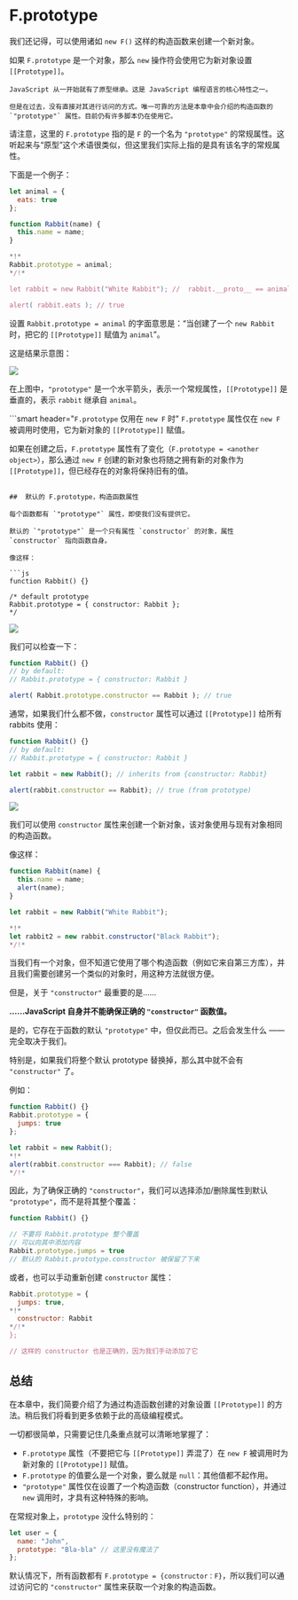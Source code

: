 # F.prototype

我们还记得，可以使用诸如 `new F()` 这样的构造函数来创建一个新对象。

如果 `F.prototype` 是一个对象，那么 `new` 操作符会使用它为新对象设置 `[[Prototype]]`。

```smart
JavaScript 从一开始就有了原型继承。这是 JavaScript 编程语言的核心特性之一。

但是在过去，没有直接对其进行访问的方式。唯一可靠的方法是本章中会介绍的构造函数的 `"prototype"` 属性。目前仍有许多脚本仍在使用它。
```

请注意，这里的 `F.prototype` 指的是 `F` 的一个名为 `"prototype"` 的常规属性。这听起来与“原型”这个术语很类似，但这里我们实际上指的是具有该名字的常规属性。

下面是一个例子：

```js run
let animal = {
  eats: true
};

function Rabbit(name) {
  this.name = name;
}

*!*
Rabbit.prototype = animal;
*/!*

let rabbit = new Rabbit("White Rabbit"); //  rabbit.__proto__ == animal

alert( rabbit.eats ); // true
```

设置 `Rabbit.prototype = animal` 的字面意思是：“当创建了一个 `new Rabbit` 时，把它的 `[[Prototype]]` 赋值为 `animal`”。

这是结果示意图：

![](proto-constructor-animal-rabbit.svg)

在上图中，`"prototype"` 是一个水平箭头，表示一个常规属性，`[[Prototype]]` 是垂直的，表示 `rabbit` 继承自 `animal`。

```smart header="`F.prototype` 仅用在 `new F` 时"
`F.prototype` 属性仅在 `new F` 被调用时使用，它为新对象的 `[[Prototype]]` 赋值。

如果在创建之后，`F.prototype` 属性有了变化（`F.prototype = <another object>`），那么通过 `new F` 创建的新对象也将随之拥有新的对象作为 `[[Prototype]]`，但已经存在的对象将保持旧有的值。
```

##  默认的 F.prototype，构造函数属性

每个函数都有 `"prototype"` 属性，即使我们没有提供它。

默认的 `"prototype"` 是一个只有属性 `constructor` 的对象，属性 `constructor` 指向函数自身。

像这样：

```js
function Rabbit() {}

/* default prototype
Rabbit.prototype = { constructor: Rabbit };
*/
```

![](function-prototype-constructor.svg)

我们可以检查一下：

```js run
function Rabbit() {}
// by default:
// Rabbit.prototype = { constructor: Rabbit }

alert( Rabbit.prototype.constructor == Rabbit ); // true
```

通常，如果我们什么都不做，`constructor` 属性可以通过 `[[Prototype]]` 给所有 rabbits 使用：

```js run
function Rabbit() {}
// by default:
// Rabbit.prototype = { constructor: Rabbit }

let rabbit = new Rabbit(); // inherits from {constructor: Rabbit}

alert(rabbit.constructor == Rabbit); // true (from prototype)
```

![](rabbit-prototype-constructor.svg)

我们可以使用 `constructor` 属性来创建一个新对象，该对象使用与现有对象相同的构造函数。

像这样：

```js run
function Rabbit(name) {
  this.name = name;
  alert(name);
}

let rabbit = new Rabbit("White Rabbit");

*!*
let rabbit2 = new rabbit.constructor("Black Rabbit");
*/!*
```

当我们有一个对象，但不知道它使用了哪个构造函数（例如它来自第三方库），并且我们需要创建另一个类似的对象时，用这种方法就很方便。

但是，关于 `"constructor"` 最重要的是……

**……JavaScript 自身并不能确保正确的 `"constructor"` 函数值。**

是的，它存在于函数的默认 `"prototype"` 中，但仅此而已。之后会发生什么 —— 完全取决于我们。

特别是，如果我们将整个默认 prototype 替换掉，那么其中就不会有 `"constructor"` 了。

例如：

```js run
function Rabbit() {}
Rabbit.prototype = {
  jumps: true
};

let rabbit = new Rabbit();
*!*
alert(rabbit.constructor === Rabbit); // false
*/!*
```

因此，为了确保正确的 `"constructor"`，我们可以选择添加/删除属性到默认 `"prototype"`，而不是将其整个覆盖：

```js
function Rabbit() {}

// 不要将 Rabbit.prototype 整个覆盖
// 可以向其中添加内容 
Rabbit.prototype.jumps = true
// 默认的 Rabbit.prototype.constructor 被保留了下来
```

或者，也可以手动重新创建 `constructor` 属性：

```js
Rabbit.prototype = {
  jumps: true,
*!*
  constructor: Rabbit
*/!*
};

// 这样的 constructor 也是正确的，因为我们手动添加了它
```


## 总结

在本章中，我们简要介绍了为通过构造函数创建的对象设置 `[[Prototype]]` 的方法。稍后我们将看到更多依赖于此的高级编程模式。

一切都很简单，只需要记住几条重点就可以清晰地掌握了：

- `F.prototype` 属性（不要把它与 `[[Prototype]]` 弄混了）在 `new F` 被调用时为新对象的 `[[Prototype]]` 赋值。
- `F.prototype` 的值要么是一个对象，要么就是 `null`：其他值都不起作用。
- `"prototype"` 属性仅在设置了一个构造函数（constructor function），并通过 `new` 调用时，才具有这种特殊的影响。

在常规对象上，`prototype` 没什么特别的：
```js
let user = {
  name: "John",
  prototype: "Bla-bla" // 这里没有魔法了
};
```

默认情况下，所有函数都有 `F.prototype = {constructor：F}`，所以我们可以通过访问它的 `"constructor"` 属性来获取一个对象的构造函数。

